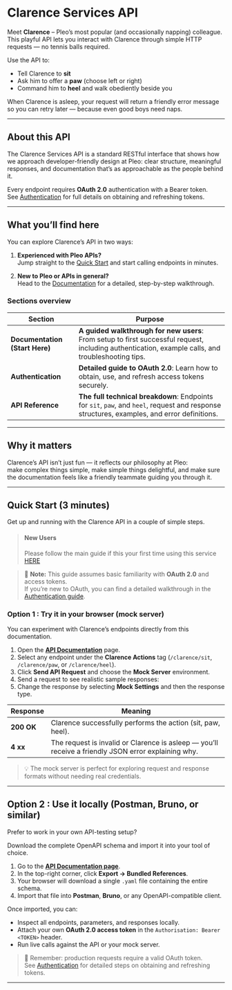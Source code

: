# Clarence Services API

Meet **Clarence** – Pleo’s most popular (and occasionally napping) colleague.  
This playful API lets you interact with Clarence through simple HTTP requests — no tennis balls required.

Use the API to:
- Tell Clarence to **sit**
- Ask him to offer a **paw** (choose left or right)
- Command him to **heel** and walk obediently beside you

When Clarence is asleep, your request will return a friendly error message so you can retry later — because even good boys need naps.

---

## About this API

The Clarence Services API is a standard RESTful interface that shows how we approach developer-friendly design at Pleo: clear structure, meaningful responses, and documentation that’s as approachable as the people behind it.

Every endpoint requires **OAuth 2.0** authentication with a Bearer token.  
See [Authentication](#authentication-oauth-20) for full details on obtaining and refreshing tokens.

---

## What you’ll find here

You can explore Clarence’s API in two ways:

1. **Experienced with Pleo APIs?**  
   Jump straight to the [Quick Start](#quick-start-3-minutes) and start calling endpoints in minutes.

2. **New to Pleo or APIs in general?**  
   Head to the [Documentation](./003-documentation.md) for a detailed, step-by-step walkthrough.

### Sections overview

| Section | Purpose |
|----------|----------|
| **Documentation (Start Here)** | **A guided walkthrough for new users**: From setup to first successful request, including authentication, example calls, and troubleshooting tips. |
| **Authentication** | **Detailed guide to OAuth 2.0**: Learn how to obtain, use, and refresh access tokens securely. |
| **API Reference** | **The full technical breakdown**: Endpoints for `sit`, `paw`, and `heel`, request and response structures, examples, and error definitions. |


---

## Why it matters

Clarence’s API isn’t just fun — it reflects our philosophy at Pleo:  
make complex things simple, make simple things delightful, and make sure the documentation feels like a friendly teammate guiding you through it.


---

## Quick Start (3 minutes)

Get up and running with the Clarence API in a couple of simple steps.

<!-- theme: info -->

> #### New Users
> Please follow the main guide if this your first time using this service [HERE](003-documentation.md)

> 🔐 **Note:** This guide assumes basic familiarity with **OAuth 2.0** and access tokens.  
> If you’re new to OAuth, you can find a detailed walkthrough in the [Authentication guide](./002-auth.md).



### Option 1 : Try it in your browser (mock server)

You can experiment with Clarence’s endpoints directly from this documentation.

1. Open the [**API Documentation**](../openapi/openapi.yaml) page.  
2. Select any endpoint under the **Clarence Actions** tag (`/clarence/sit`, `/clarence/paw`, or `/clarence/heel`).  
3. Click **Send API Request** and choose the **Mock Server** environment.  
4. Send a request to see realistic sample responses:
5. Change the response by selecting **Mock Settings** and then the response type.

| Response | Meaning |
|-----------|----------|
| **200 OK** | Clarence successfully performs the action (sit, paw, heel). |
| **4 xx** | The request is invalid or Clarence is asleep — you’ll receive a friendly JSON error explaining why. |

> 💡 The mock server is perfect for exploring request and response formats without needing real credentials.

---

## Option 2 : Use it locally (Postman, Bruno, or similar)

Prefer to work in your own API-testing setup?  

Download the complete OpenAPI schema and import it into your tool of choice.

1. Go to the **[API Documentation page](./openapi/openapi.yaml)**.  
2. In the top-right corner, click **Export → Bundled References**.  
3. Your browser will download a single `.yaml` file containing the entire schema.  
4. Import that file into **Postman**, **Bruno**, or any OpenAPI-compatible client.  

Once imported, you can:
- Inspect all endpoints, parameters, and responses locally.  
- Attach your own **OAuth 2.0 access token** in the `Authorisation: Bearer <TOKEN>` header.  
- Run live calls against the API or your mock server.

> 🔐 Remember: production requests require a valid OAuth token.  
> See [Authentication](./002-auth.md) for detailed steps on obtaining and refreshing tokens.

---